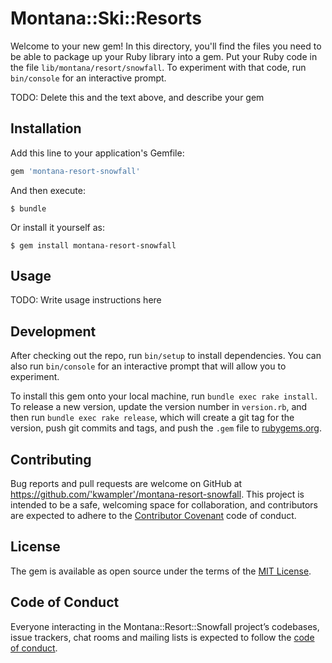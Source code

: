 # Montana::Ski::Resorts

Welcome to your new gem! In this directory, you'll find the files you need to be able to package up your Ruby library into a gem. Put your Ruby code in the file `lib/montana/resort/snowfall`. To experiment with that code, run `bin/console` for an interactive prompt.

TODO: Delete this and the text above, and describe your gem

## Installation

Add this line to your application's Gemfile:

```ruby
gem 'montana-resort-snowfall'
```

And then execute:

    $ bundle

Or install it yourself as:

    $ gem install montana-resort-snowfall

## Usage

TODO: Write usage instructions here

## Development

After checking out the repo, run `bin/setup` to install dependencies. You can also run `bin/console` for an interactive prompt that will allow you to experiment.

To install this gem onto your local machine, run `bundle exec rake install`. To release a new version, update the version number in `version.rb`, and then run `bundle exec rake release`, which will create a git tag for the version, push git commits and tags, and push the `.gem` file to [rubygems.org](https://rubygems.org).

## Contributing

Bug reports and pull requests are welcome on GitHub at https://github.com/'kwampler'/montana-resort-snowfall. This project is intended to be a safe, welcoming space for collaboration, and contributors are expected to adhere to the [Contributor Covenant](http://contributor-covenant.org) code of conduct.

## License

The gem is available as open source under the terms of the [MIT License](https://opensource.org/licenses/MIT).

## Code of Conduct

Everyone interacting in the Montana::Resort::Snowfall project’s codebases, issue trackers, chat rooms and mailing lists is expected to follow the [code of conduct](https://github.com/'kwampler'/montana-resort-snowfall/blob/master/CODE_OF_CONDUCT.md).
